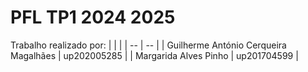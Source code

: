 # PFL TP1 2024 2025

Trabalho realizado por:
|    |    |
| -- | -- |
| Guilherme António Cerqueira Magalhães | up202005285 |
| Margarida Alves Pinho | up201704599 |